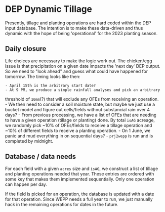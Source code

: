 # DEP Dynamic Tillage

Presently, tillage and planting operations are hard coded within the DEP input
database.  The intention is to make these data-driven and thus dynamic with the
hope of being 'operational' for the 2023 planting season.

## Daily closure

Life choices are necessary to make the logic work out.  The chicken/egg issue
is that precipitation on a given date impacts the 'next day' DEP output. So
we need to "look ahead" and guess what could have happened for tomorrow. The
timing looks like then:

    - April 15th is the arbitrary start date?
    - At 9 PM, we produce a simple rainfall analyses and pick an arbitrary
threshold of `10mm`(?) that will exclude any OFEs from receiving an operation.
    - We then need to consider a soil moisture state, but maybe we just use a
bucket model and figure out cells/fields without substancial rain over 4 days?
    - From previous processing, we have a list of OFEs that are needing to have
a given operation (tillage or planting) done.  By total `isAG` acreage, we
randomly pick ~10% of OFEs/fields to receive a tillage operation and ~10% of
different fields to receive a planting operation.
    - On 1 June, we panic and mud everything in on sequential days?
    - `prj2wepp` is run and is completed by midnight.

## Database / data needs

For each field with a given `acres` size and `isAG`, we construct a list of
tillage and planting operations needed that year.  These entries are ordered
with some key that makes them implemented sequentially.  Only one operation
can happen per day.

If the field is picked for an operation, the database is updated with a date
for that operation.  Since WEPP needs a full year to run, we just manually hack
in the remaining operations for dates in the future.
